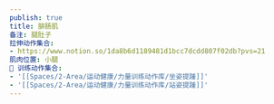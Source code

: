 ```yaml
---
publish: true
title: 腓肠肌
备注: 腿肚子
拉伸动作集合:
- https://www.notion.so/1da8b6d1189481d1bcc7dcdd807f02db?pvs=21
肌肉位置: 小腿
🏃 训练动作集合:
- '[[Spaces/2-Area/运动健康/力量训练动作库/坐姿提踵]]'
- '[[Spaces/2-Area/运动健康/力量训练动作库/站姿提踵]]'
---
```

